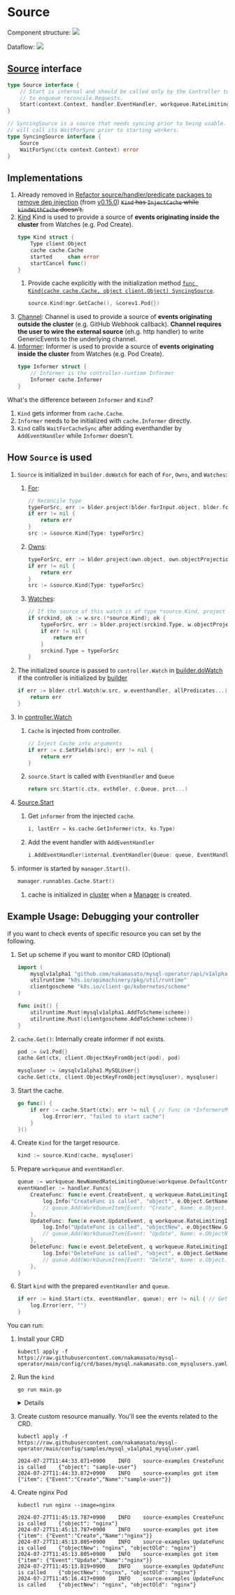 # Source

Component structure:
![](diagram.drawio.svg)

Dataflow:
![](dataflow.drawio.svg)

## [Source](https://github.com/kubernetes-sigs/controller-runtime/blob/v0.17.0/pkg/source/source.go#L47-L51) interface

```go
type Source interface {
	// Start is internal and should be called only by the Controller to register an EventHandler with the Informer
	// to enqueue reconcile.Requests.
	Start(context.Context, handler.EventHandler, workqueue.RateLimitingInterface, ...predicate.Predicate) error
}

// SyncingSource is a source that needs syncing prior to being usable. The controller
// will call its WaitForSync prior to starting workers.
type SyncingSource interface {
	Source
	WaitForSync(ctx context.Context) error
}
```

## Implementations

1. Already removed in [Refactor source/handler/predicate packages to remove dep injection](https://github.com/kubernetes-sigs/controller-runtime/pull/2120) (from [v0.15.0](https://github.com/kubernetes-sigs/controller-runtime/releases/tag/v0.15.0))
    ~~`Kind` has `InjectCache` while `kindWithCache` doesn't.~~
1. [Kind](https://github.com/kubernetes-sigs/controller-runtime/blob/v0.17.0/pkg/internal/source/kind.go#L20-L31) Kind is used to provide a source of **events originating inside the cluster** from Watches (e.g. Pod Create).
    ```go
    type Kind struct {
        Type client.Object
        cache cache.Cache
        started     chan error
        startCancel func()
    }
    ```
    1. Provide cache explicitly with the initialization method [`func Kind(cache cache.Cache, object client.Object) SyncingSource`](https://github.com/kubernetes-sigs/controller-runtime/blob/v0.17.0/pkg/source/source.go#L61).
        ```go
        source.Kind(mgr.GetCache(), &corev1.Pod{})
        ```
1. [Channel](https://github.com/kubernetes-sigs/controller-runtime/blob/v0.17.0/pkg/source/source.go#L70-L86): Channel is used to provide a source of **events originating outside the cluster** (e.g. GitHub Webhook callback).  **Channel requires the user to wire the external source** (eh.g. http handler) to write GenericEvents to the underlying channel.
1. [Informer](https://github.com/kubernetes-sigs/controller-runtime/blob/v0.17.0/pkg/source/source.go#L185-L188): Informer is used to provide a source of **events originating inside the cluster** from Watches (e.g. Pod Create).
    ```go
    type Informer struct {
        // Informer is the controller-runtime Informer
        Informer cache.Informer
    }
    ```

What's the difference between `Informer` and `Kind`?

1. `Kind` gets informer from `cache.Cache`.
1. `Informer` needs to be initialized with `cache.Informer` directly.
1. `Kind` calls `WaitForCacheSync` after adding eventhandler by `AddEventHandler` while `Informer` doesn't.


## How `Source` is used

1. `Source` is initialized in `builder.doWatch` for each of `For`, `Owns`, and `Watches`:
    1. [For](https://github.com/kubernetes-sigs/controller-runtime/blob/v0.17.0/pkg/builder/controller.go#L271-L275):
        ```go
        // Reconcile type
        typeForSrc, err := blder.project(blder.forInput.object, blder.forInput.objectProjection)
        if err != nil {
            return err
        }
        src := &source.Kind{Type: typeForSrc}
        ```
    1. [Owns](https://github.com/kubernetes-sigs/controller-runtime/blob/v0.17.0/pkg/builder/controller.go#L289-L293):
        ```go
        typeForSrc, err := blder.project(own.object, own.objectProjection)
		if err != nil {
			return err
		}
		src := &source.Kind{Type: typeForSrc}
        ```
    1. [Watches](https://github.com/kubernetes-sigs/controller-runtime/blob/v0.17.0/pkg/builder/controller.go#L316-L322):
        ```go
        // If the source of this watch is of type *source.Kind, project it.
		if srckind, ok := w.src.(*source.Kind); ok {
			typeForSrc, err := blder.project(srckind.Type, w.objectProjection)
			if err != nil {
				return err
			}
			srckind.Type = typeForSrc
		}
        ```
1. The initialized source is passed to `controller.Watch` in [builder.doWatch](https://github.com/kubernetes-sigs/controller-runtime/blob/v0.17.0/pkg/builder/controller.go#L279) if the controller is initialized by [builder](https://github.com/kubernetes-sigs/controller-runtime/blob/v0.17.0/pkg/builder/controller.go#L56)

    ```go
    if err := blder.ctrl.Watch(w.src, w.eventhandler, allPredicates...); err != nil {
        return err
    }
    ```
1. In [controller.Watch](https://github.com/kubernetes-sigs/controller-runtime/blob/v0.17.0/pkg/internal/controller/controller.go#L136)
    1. `Cache` is injected from controller.
        ```go
        // Inject Cache into arguments
        if err := c.SetFields(src); err != nil {
            return err
        }
        ```
    1. `source.Start` is called with `EventHandler` and `Queue`
        ```go
        return src.Start(c.ctx, evthdler, c.Queue, prct...)
        ```
1. [Source.Start](https://github.com/kubernetes-sigs/controller-runtime/blob/v0.17.0/pkg/internal/source/kind.go#L35)
    1. Get `informer` from the injected `cache`.
        ```go
        i, lastErr = ks.cache.GetInformer(ctx, ks.Type)
        ```
    1. Add the event handler with `AddEventHandler`
        ```go
        i.AddEventHandler(internal.EventHandler{Queue: queue, EventHandler: handler, Predicates: prct})
        ```
1. informer is started by `manager.Start()`.
    ```go
    manager.runnables.Cache.Start()
    ```
    1. cache is initialized in [cluster](../cluster/README.md#set-fields) when a [Manager](../manager/README.md#1-initialize-a-controllermanagerhttpsgithubcomkubernetes-sigscontroller-runtimeblobv0123pkgmanagerinternalgol66-with-newmanager) is created.

## Example Usage: Debugging your controller

if you want to check events of specific resource you can set by the following.

1. Set up scheme if you want to monitor CRD (Optional)
    ```go
    import (
        mysqlv1alpha1 "github.com/nakamasato/mysql-operator/api/v1alpha1" // Target CRD
	    utilruntime "k8s.io/apimachinery/pkg/util/runtime"
	    clientgoscheme "k8s.io/client-go/kubernetes/scheme"
    )

    func init() {
    	utilruntime.Must(mysqlv1alpha1.AddToScheme(scheme))
    	utilruntime.Must(clientgoscheme.AddToScheme(scheme))
    }
    ```

1. `cache.Get()`: Internally create informer if not exists.

    ```go
    pod := &v1.Pod{}
    cache.Get(ctx, client.ObjectKeyFromObject(pod), pod)

    mysqluser := &mysqlv1alpha1.MySQLUser{}
    cache.Get(ctx, client.ObjectKeyFromObject(mysqluser), mysqluser)
    ```
1. Start the cache.

    ```go
	go func() {
		if err := cache.Start(ctx); err != nil { // func (m *InformersMap) Start(ctx context.Context) error {
			log.Error(err, "failed to start cache")
		}
	}()
    ```
1. Create `Kind` for the target resource.
    ```go
    kind := source.Kind(cache, mysqluser)
    ```
1. Prepare `workqueue` and `eventHandler`.
    ```go
	queue := workqueue.NewNamedRateLimitingQueue(workqueue.DefaultControllerRateLimiter(), "test")
	eventHandler := handler.Funcs{
		CreateFunc: func(e event.CreateEvent, q workqueue.RateLimitingInterface) {
			log.Info("CreateFunc is called", "object", e.Object.GetName())
			// queue.Add(WorkQueueItem{Event: "Create", Name: e.Object.GetName()})
		},
		UpdateFunc: func(e event.UpdateEvent, q workqueue.RateLimitingInterface) {
			log.Info("UpdateFunc is called", "objectNew", e.ObjectNew.GetName(), "objectOld", e.ObjectOld.GetName())
			// queue.Add(WorkQueueItem{Event: "Update", Name: e.ObjectNew.GetName()})
		},
		DeleteFunc: func(e event.DeleteEvent, q workqueue.RateLimitingInterface) {
			log.Info("DeleteFunc is called", "object", e.Object.GetName())
			// queue.Add(WorkQueueItem{Event: "Delete", Name: e.Object.GetName()})
		},
	}
    ```
1. Start `kind` with the prepared `eventHandler` and `queue`.
    ```go
	if err := kind.Start(ctx, eventHandler, queue); err != nil { // Get informer and set eventHandler
		log.Error(err, "")
	}
    ```

You can run:

1. Install your CRD
    ```
    kubectl apply -f https://raw.githubusercontent.com/nakamasato/mysql-operator/main/config/crd/bases/mysql.nakamasato.com_mysqlusers.yaml
    ```
1. Run the `kind`
    ```
    go run main.go
    ```

    <details>

    ```
    2022-09-15T06:58:43.895+0900    INFO    source-examples source start
    2022-09-15T06:58:44.070+0900    INFO    source-examples cache is created
    2022-09-15T06:58:44.071+0900    INFO    source-examples cache is started
    2022-09-15T06:58:44.096+0900    INFO    source-examples CreateFunc is called    {"object": "kube-apiserver-kind-control-plane"}
    2022-09-15T06:58:44.097+0900    INFO    source-examples CreateFunc is called    {"object": "kube-controller-manager-kind-control-plane"}
    2022-09-15T06:58:44.097+0900    INFO    source-examples CreateFunc is called    {"object": "kube-scheduler-kind-control-plane"}
    2022-09-15T06:58:44.097+0900    INFO    source-examples CreateFunc is called    {"object": "kube-proxy-zpj2w"}
    2022-09-15T06:58:44.097+0900    INFO    source-examples CreateFunc is called    {"object": "coredns-6d4b75cb6d-s2dhg"}
    2022-09-15T06:58:44.097+0900    INFO    source-examples CreateFunc is called    {"object": "coredns-6d4b75cb6d-25dbf"}
    2022-09-15T06:58:44.097+0900    INFO    source-examples CreateFunc is called    {"object": "etcd-kind-control-plane"}
    2022-09-15T06:58:44.097+0900    INFO    source-examples CreateFunc is called    {"object": "kindnet-8fjbg"}
    2022-09-15T06:58:44.097+0900    INFO    source-examples CreateFunc is called    {"object": "local-path-provisioner-9cd9bd544-xl67h"}
    2022-09-15T06:58:44.172+0900    INFO    source-examples kindWithCache is ready
    2022-09-15T06:58:44.172+0900    INFO    source-examples got item        {"item": {"Event":"Create","Name":"kube-apiserver-kind-control-plane"}}
    2022-09-15T06:58:44.172+0900    INFO    source-examples got item        {"item": {"Event":"Create","Name":"kube-controller-manager-kind-control-plane"}}
    2022-09-15T06:58:44.172+0900    INFO    source-examples got item        {"item": {"Event":"Create","Name":"kube-scheduler-kind-control-plane"}}
    2022-09-15T06:58:44.172+0900    INFO    source-examples got item        {"item": {"Event":"Create","Name":"kube-proxy-zpj2w"}}
    2022-09-15T06:58:44.172+0900    INFO    source-examples got item        {"item": {"Event":"Create","Name":"coredns-6d4b75cb6d-s2dhg"}}
    2022-09-15T06:58:44.172+0900    INFO    source-examples got item        {"item": {"Event":"Create","Name":"coredns-6d4b75cb6d-25dbf"}}
    2022-09-15T06:58:44.172+0900    INFO    source-examples got item        {"item": {"Event":"Create","Name":"etcd-kind-control-plane"}}
    2022-09-15T06:58:44.172+0900    INFO    source-examples got item        {"item": {"Event":"Create","Name":"kindnet-8fjbg"}}
    2022-09-15T06:58:44.172+0900    INFO    source-examples got item        {"item": {"Event":"Create","Name":"local-path-provisioner-9cd9bd544-xl67h"}}
    ```

    </details>

1. Create custom resource manually. You'll see the events related to the CRD.
    ```
    kubectl apply -f https://raw.githubusercontent.com/nakamasato/mysql-operator/main/config/samples/mysql_v1alpha1_mysqluser.yaml
    ```

    ```
    2024-07-27T11:44:33.871+0900    INFO    source-examples CreateFunc is called    {"object": "sample-user"}
    2024-07-27T11:44:33.872+0900    INFO    source-examples got item        {"item": {"Event":"Create","Name":"sample-user"}}
    ```

1. Create nginx Pod
    ```
    kubectl run nginx --image=nginx
    ```

    ```
    2024-07-27T11:45:13.787+0900    INFO    source-examples CreateFunc is called    {"object": "nginx"}
    2024-07-27T11:45:13.787+0900    INFO    source-examples got item        {"item": {"Event":"Create","Name":"nginx"}}
    2024-07-27T11:45:13.805+0900    INFO    source-examples UpdateFunc is called    {"objectNew": "nginx", "objectOld": "nginx"}
    2024-07-27T11:45:13.805+0900    INFO    source-examples got item        {"item": {"Event":"Update","Name":"nginx"}}
    2024-07-27T11:45:13.819+0900    INFO    source-examples UpdateFunc is called    {"objectNew": "nginx", "objectOld": "nginx"}
    2024-07-27T11:45:16.417+0900    INFO    source-examples UpdateFunc is called    {"objectNew": "nginx", "objectOld": "nginx"}
    ```
